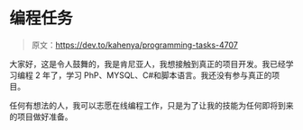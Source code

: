 # 编程任务

> 原文：<https://dev.to/kahenya/programming-tasks-4707>

大家好，这是令人鼓舞的，我是肯尼亚人，我想接触到真正的项目开发。我已经学习编程 2 年了，学习 PhP、MYSQL、C#和脚本语言。我还没有参与真正的项目。

任何有想法的人，我可以志愿在线编程工作，只是为了让我的技能为任何即将到来的项目做好准备。